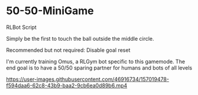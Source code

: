# 50-50-MiniGame
RLBot Script

Simply be the first to touch the ball outside the middle circle.

Recommended but not required: Disable goal reset


I'm currently training Omus, a RLGym bot specific to this gamemode. The end goal is to have a 50/50 sparing partner for humans and bots of all levels


https://user-images.githubusercontent.com/46916734/157019478-f594daa6-62c8-43b9-baa2-9cb6ea0d89b6.mp4

